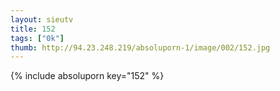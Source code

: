 ```yaml
--- 
layout: sieutv
title: 152
tags: ["0k"]
thumb: http://94.23.248.219/absoluporn-1/image/002/152.jpg
---
```

{% include absoluporn key="152" %} 
